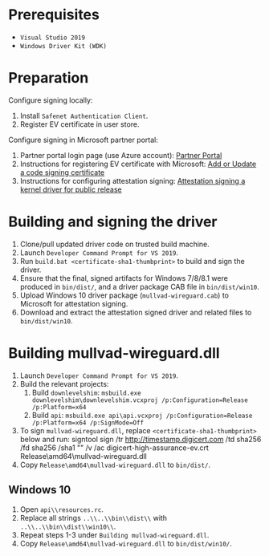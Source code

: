 # Prerequisites

* `Visual Studio 2019`
* `Windows Driver Kit (WDK)`

# Preparation

Configure signing locally:

1. Install `Safenet Authentication Client`.
1. Register EV certificate in user store.

Configure signing in Microsoft partner portal:

1. Partner portal login page (use Azure account): [Partner Portal](https://partner.microsoft.com/en-us/dashboard/hardware)
1. Instructions for registering EV certificate with Microsoft: [Add or Update a code signing certificate](https://docs.microsoft.com/en-us/windows-hardware/drivers/dashboard/update-a-code-signing-certificate)
1. Instructions for configuring attestation signing: [Attestation signing a kernel driver for public release](https://docs.microsoft.com/en-us/windows-hardware/drivers/dashboard/attestation-signing-a-kernel-driver-for-public-release)

# Building and signing the driver

1. Clone/pull updated driver code on trusted build machine.
1. Launch `Developer Command Prompt for VS 2019`.
1. Run `build.bat <certificate-sha1-thumbprint>` to build and sign the driver.
1. Ensure that the final, signed artifacts for Windows 7/8/8.1 were produced in `bin/dist/`, and a driver package CAB file in `bin/dist/win10`.
1. Upload Windows 10 driver package (`mullvad-wireguard.cab`) to Microsoft for attestation signing.
1. Download and extract the attestation signed driver and related files to `bin/dist/win10`.

# Building mullvad-wireguard.dll

1. Launch `Developer Command Prompt for VS 2019`.
1. Build the relevant projects:
    1. Build `downlevelshim`: `msbuild.exe downlevelshim\downlevelshim.vcxproj /p:Configuration=Release /p:Platform=x64`
    1. Build `api`: `msbuild.exe api\api.vcxproj /p:Configuration=Release /p:Platform=x64 /p:SignMode=Off`
1. To sign `mullvad-wireguard.dll`, replace `<certificate-sha1-thumbprint>` below and run:
    signtool sign /tr http://timestamp.digicert.com /td sha256 /fd sha256 /sha1 "<certificate-sha1-thumbprint>" /v /ac digicert-high-assurance-ev.crt Release\amd64\mullvad-wireguard.dll
1. Copy `Release\amd64\mullvad-wireguard.dll` to `bin/dist/`.

## Windows 10

1. Open `api\\resources.rc`.
1. Replace all strings `..\\..\\bin\\dist\\` with `..\\..\\bin\\dist\\win10\\`.
1. Repeat steps 1-3 under `Building mullvad-wireguard.dll`.
1. Copy `Release\amd64\mullvad-wireguard.dll` to `bin/dist/win10/`.